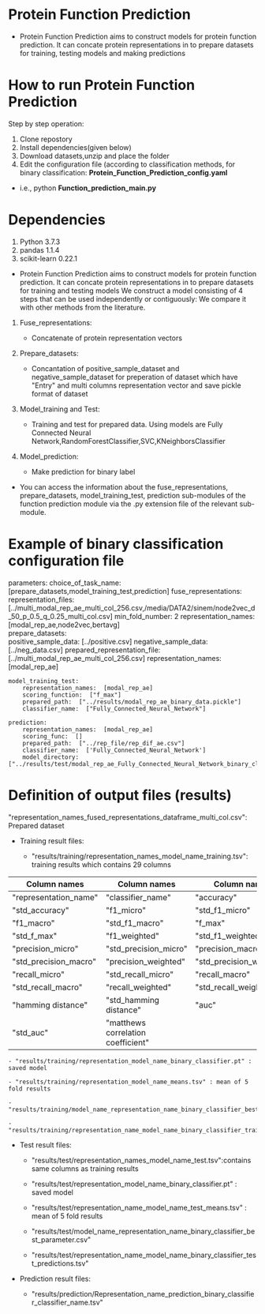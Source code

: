 # Protein Function Prediction

- Protein Function Prediction aims to construct models for protein function prediction. It can concate protein representations in to prepare datasets  for training, testing models and making predictions


# How to run Protein Function Prediction


Step by step operation:
  1. Clone repostory
  2. Install dependencies(given below)
  3. Download datasets,unzip and place the folder
  4. Edit the configuration file (according to classification methods, for binary classification: **Protein_Function_Prediction_config.yaml** 
- i.e., python **Function_prediction_main.py**

# Dependencies
 1.	Python 3.7.3
 2.	pandas 1.1.4
 3.	scikit-learn 0.22.1
 

- Protein Function Prediction aims to construct models for protein function prediction. It can concate protein representations in to prepare datasets  for training and testing models
We construct a model consisting of  4 steps that can be used independently or contiguously:
We compare it with  other methods from the literature.
 1. Fuse_representations:
    - Concatenate of protein representation vectors
 2. Prepare_datasets:
    - Concantation of positive_sample_dataset and negative_sample_dataset for preperation of dataset which have "Entry" and multi columns representation vector and  save pickle format of dataset   

 3. Model_training and Test:
    - Training and test for prepared data. Using models are Fully Connected Neural Network,RandomForestClassifier,SVC,KNeighborsClassifier
 6. Model_prediction:
    - Make prediction for binary label

- You can access the information about the fuse_representations, prepare_datasets, model_training_test, prediction sub-modules of the function prediction module via the .py extension file of the relevant sub-module.
# Example of binary classification configuration file 

  parameters:
    choice_of_task_name:  [prepare_datasets,model_training_test,prediction]
    fuse_representations:
        representation_files: [../multi_modal_rep_ae_multi_col_256.csv,/media/DATA2/sinem/node2vec_d_50_p_0.5_q_0.25_multi_col.csv]
        min_fold_number:  2
        representation_names:  [modal_rep_ae,node2vec,bertavg]        
    prepare_datasets:  
        positive_sample_data:  [../positive.csv]
        negative_sample_data:  [../neg_data.csv]
        prepared_representation_file:  [../multi_modal_rep_ae_multi_col_256.csv] 
        representation_names:  [modal_rep_ae] 
    
    model_training_test:
        representation_names:  [modal_rep_ae]
        scoring_function:  ["f_max"]  
        prepared_path:  ["../results/modal_rep_ae_binary_data.pickle"]
        classifier_name:  ["Fully_Connected_Neural_Network"] 
   
    prediction:
        representation_names:  [modal_rep_ae]
        scoring_func:  [] 
        prepared_path:  ["../rep_file/rep_dif_ae.csv"]
        classifier_name:  ['Fully_Connected_Neural_Network']         
        model_directory:  ["../results/test/modal_rep_ae_Fully_Connected_Neural_Network_binary_classifier.pt"] 
        

        
# Definition of output files (results)

"representation_names_fused_representations_dataframe_multi_col.csv": Prepared dataset

- Training result files:

   - "results/training/representation_names_model_name_training.tsv": training results which contains 29 columns

| Column names | Column names | Column names |
| ------------- | ------------- | ------------- |
|  "representation_name"  | "classifier_name"  | "accuracy" |
|  "std_accuracy"  | "f1_micro"  |  "std_f1_micro" |
|   "f1_macro"  | "std_f1_macro"  | "f_max" |
|  "std_f_max"  | "f1_weighted"  | "std_f1_weighted" |
|  "precision_micro"  | "std_precision_micro"  | "precision_macro" |
|  "std_precision_macro"  | "precision_weighted" |  "std_precision_weighted" |
|  "recall_micro" | "std_recall_micro"  | "recall_macro" |
|   "std_recall_macro"  | "recall_weighted"  | "std_recall_weighted" |
| "hamming distance"  | "std_hamming distance"  | "auc" |
|  "std_auc"  | "matthews correlation coefficient" |  |
   
  
    - "results/training/representation_model_name_binary_classifier.pt" : saved model

    - "results/training/representation_model_name_means.tsv" : mean of 5 fold results

    - "results/training/model_name_representation_name_binary_classifier_best_parameter.csv"

    - "results/training/representation_name_model_name_binary_classifier_training_predictions.tsv"


- Test result files:

   - "results/test/representation_names_model_name_test.tsv":contains same columns as training results

    - "results/test/representation_model_name_binary_classifier.pt" : saved model

    - "results/test/representation_name_model_name_test_means.tsv" : mean of 5 fold results

    - "results/test/model_name_representation_name_binary_classifier_best_parameter.csv"

    - "results/test/representation_name_model_name_binary_classifier_test_predictions.tsv"
 - Prediction result files:
   - "results/prediction/Representation_name_prediction_binary_classifier_classifier_name.tsv"

